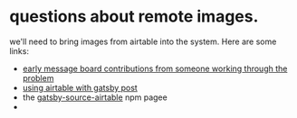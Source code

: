 # questions about remote images.

we'll need to bring images from airtable into the system. Here are some links:

* [early message board contributions from someone working through the problem](https://github.com/jbolda/gatsby-source-airtable/issues/35)
* [using airtable with gatsby post](https://www.digitalocean.com/community/tutorials/gatsbyjs-using-airtable-with-gatsby)
* the [gatsby-source-airtable](https://www.npmjs.com/package/gatsby-source-airtable?spm=a2c6h.14275010.0.0.6f9044254KEPNR) npm pagee
* 